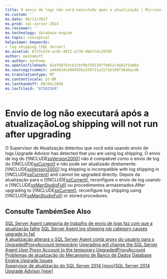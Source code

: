 ```yaml
---
title: O envio de logs não será executado após a atualização | Microsoft Docs
ms.custom: ''
ms.date: 06/13/2017
ms.prod: sql-server-2014
ms.reviewer: ''
ms.technology: database-engine
ms.topic: conceptual
helpviewer_keywords:
- log shipping [SQL Server]
ms.assetid: 6727cb7d-ac01-4972-a730-dbb7cdc29705
author: mashamsft
ms.author: mathoma
ms.openlocfilehash: b2af60743cb2cbf9bf455397fe052c4e81f5a06d
ms.sourcegitcommit: ad4d92dce894592a259721a1571b1d8736abacdb
ms.translationtype: MT
ms.contentlocale: pt-BR
ms.lasthandoff: 08/04/2020
ms.locfileid: "87583349"
---
```

# <a name="log-shipping-will-not-run-after-upgrading"></a><span data-ttu-id="67cf0-102">Envio de log não executará após a atualização</span><span class="sxs-lookup"><span data-stu-id="67cf0-102">Log shipping will not run after upgrading</span></span>
  <span data-ttu-id="67cf0-103">O Supervisor de Atualização detectou que você está usando envio de logs.</span><span class="sxs-lookup"><span data-stu-id="67cf0-103">Upgrade Advisor has detected that you are using log shipping.</span></span> <span data-ttu-id="67cf0-104">O envio de log do [!INCLUDE[ssVersion2000](../../includes/ssversion2000-md.md)] não é compatível como o envio de log do [!INCLUDE[ssCurrent](../../includes/sscurrent-md.md)] e não pode ser atualizado diretamente.</span><span class="sxs-lookup"><span data-stu-id="67cf0-104">[!INCLUDE[ssVersion2000](../../includes/ssversion2000-md.md)] log shipping is incompatible with log shipping in [!INCLUDE[ssCurrent](../../includes/sscurrent-md.md)] and cannot be upgraded directly.</span></span> <span data-ttu-id="67cf0-105">Depois da atualização para o [!INCLUDE[ssCurrent](../../includes/sscurrent-md.md)], reconfigure o envio de log usando o [!INCLUDE[ssManStudioFull](../../includes/ssmanstudiofull-md.md)] ou procedimentos armazenados.</span><span class="sxs-lookup"><span data-stu-id="67cf0-105">After upgrading to [!INCLUDE[ssCurrent](../../includes/sscurrent-md.md)], reconfigure log shipping using [!INCLUDE[ssManStudioFull](../../includes/ssmanstudiofull-md.md)] or stored procedures.</span></span>  
  
## <a name="see-also"></a><span data-ttu-id="67cf0-106">Consulte Também</span><span class="sxs-lookup"><span data-stu-id="67cf0-106">See Also</span></span>  
 <span data-ttu-id="67cf0-107">[SQL Server Agent categoria de trabalho de envio de logs faz com que a atualização falhe](../../../2014/sql-server/install/sql-server-agent-log-shipping-job-category-causes-upgrade-to-fail.md) </span><span class="sxs-lookup"><span data-stu-id="67cf0-107">[SQL Server Agent log shipping job category causes upgrade to fail](../../../2014/sql-server/install/sql-server-agent-log-shipping-job-category-causes-upgrade-to-fail.md) </span></span>  
 <span data-ttu-id="67cf0-108">[A atualização alterará o SQL Server Agent conta proxy do usuário para o UpgradedProxyAccount temporário](../../../2014/sql-server/install/upgrading-changes-sql-server-agent-user-proxy-account-to-temporary-account.md) </span><span class="sxs-lookup"><span data-stu-id="67cf0-108">[Upgrading will change the SQL Server Agent User Proxy Account to the temporary UpgradedProxyAccount](../../../2014/sql-server/install/upgrading-changes-sql-server-agent-user-proxy-account-to-temporary-account.md) </span></span>  
 <span data-ttu-id="67cf0-109">[Problemas de atualização do Mecanismo de Banco de Dados](../../../2014/sql-server/install/database-engine-upgrade-issues.md) </span><span class="sxs-lookup"><span data-stu-id="67cf0-109">[Database Engine Upgrade Issues](../../../2014/sql-server/install/database-engine-upgrade-issues.md) </span></span>  
 [<span data-ttu-id="67cf0-110">Supervisor de atualização do SQL Server 2014 &#91;novo&#93;</span><span class="sxs-lookup"><span data-stu-id="67cf0-110">SQL Server 2014 Upgrade Advisor &#91;new&#93;</span></span>](sql-server-2014-upgrade-advisor.md)  
  
  
